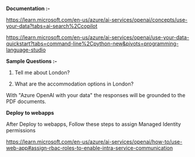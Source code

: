 **Documentation :-**

https://learn.microsoft.com/en-us/azure/ai-services/openai/concepts/use-your-data?tabs=ai-search%2Ccopilot

https://learn.microsoft.com/en-us/azure/ai-services/openai/use-your-data-quickstart?tabs=command-line%2Cpython-new&pivots=programming-language-studio

**Sample Questions :-**

1. Tell me about London?

2. What are the accommodation options in London?

With "Azure OpenAI with your data" the responses will be grounded to the PDF documents.

**Deploy to webapps**

After Deploy to webapps, Follow these steps to assign Managed Identity permissions 

https://learn.microsoft.com/en-us/azure/ai-services/openai/how-to/use-web-app#assign-rbac-roles-to-enable-intra-service-communication
